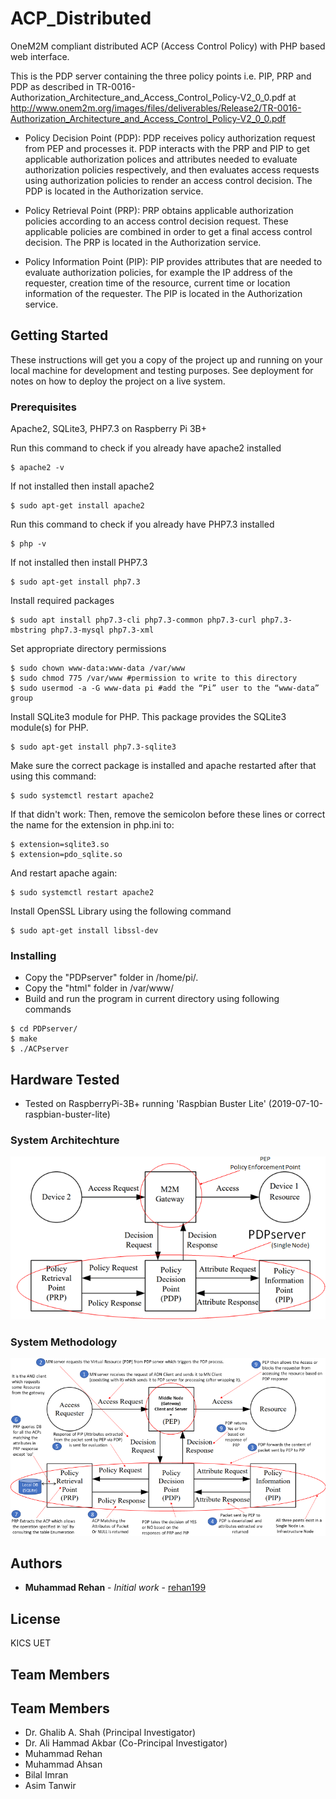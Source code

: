 # ACP_Distributed
OneM2M compliant distributed ACP (Access Control Policy) with PHP based web interface.

This is the PDP server containing the three policy points i.e. PIP, PRP and PDP as described in TR-0016-Authorization_Architecture_and_Access_Control_Policy-V2_0_0.pdf at http://www.onem2m.org/images/files/deliverables/Release2/TR-0016-Authorization_Architecture_and_Access_Control_Policy-V2_0_0.pdf

- Policy Decision Point (PDP):
PDP receives policy authorization request from PEP and processes it. PDP interacts with the PRP and PIP to get applicable authorization polices and attributes needed to evaluate authorization policies respectively, and then evaluates access requests using authorization policies to render an access control decision. The PDP is located in the Authorization service.

- Policy Retrieval Point (PRP):
PRP obtains applicable authorization policies according to an access control decision request. These applicable policies are combined in order to get a final access control decision. The PRP is located in the Authorization service.

- Policy Information Point (PIP):
PIP provides attributes that are needed to evaluate authorization policies, for example the IP address of the requester, creation time of the resource, current time or location information of the requester. The PIP is located in the Authorization service.


## Getting Started

These instructions will get you a copy of the project up and running on your local machine for development and testing purposes. See deployment for notes on how to deploy the project on a live system.

### Prerequisites

Apache2, SQLite3, PHP7.3 on Raspberry Pi 3B+

Run this command to check if you already have apache2 installed
```
$ apache2 -v
```
If not installed then install apache2
```
$ sudo apt-get install apache2
```

Run this command to check if you already have PHP7.3 installed
```
$ php -v
```
If not installed then install PHP7.3
```
$ sudo apt-get install php7.3
```
Install required packages
```
$ sudo apt install php7.3-cli php7.3-common php7.3-curl php7.3-mbstring php7.3-mysql php7.3-xml
```
Set appropriate directory permissions
```
$ sudo chown www-data:www-data /var/www
$ sudo chmod 775 /var/www #permission to write to this directory
$ sudo usermod -a -G www-data pi #add the “Pi” user to the “www-data” group
```
Install SQLite3 module for PHP. This package provides the SQLite3 module(s) for PHP.
```
$ sudo apt-get install php7.3-sqlite3
```
Make sure the correct package is installed and apache restarted after that using this command:
```
$ sudo systemctl restart apache2
```
If that didn't work:
Then, remove the semicolon before these lines or correct the name for the extension in php.ini to:
```
$ extension=sqlite3.so
$ extension=pdo_sqlite.so
```
And restart apache again:
```
$ sudo systemctl restart apache2
```
Install OpenSSL Library using the following command
```
$ sudo apt-get install libssl-dev
```

### Installing

- Copy the "PDPserver" folder in /home/pi/. 
- Copy the "html" folder in /var/www/
- Build and run the program in current directory using following commands 

```
$ cd PDPserver/
$ make
$ ./ACPserver
``` 

## Hardware Tested
* Tested on RaspberryPi-3B+ running 'Raspbian Buster Lite' (2019-07-10-raspbian-buster-lite)

### System Architechture

![Alt text](SystemArchitechture.jpg?raw=true "System Architechture")

### System Methodology

![Alt text](acpSteps.png?raw=true "System Methodology")


## Authors

* **Muhammad Rehan** - *Initial work* - [rehan199](https://github.com/rehan199)

## License

KICS UET

## Team Members
## Team Members
- Dr. Ghalib A. Shah (Principal Investigator)
- Dr. Ali Hammad Akbar (Co-Principal Investigator)
- Muhammad Rehan
- Muhammad Ahsan
- Bilal Imran
- Asim Tanwir
